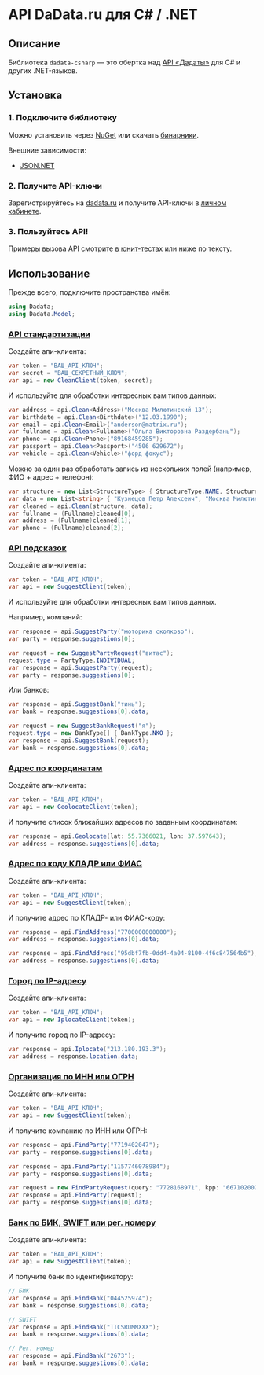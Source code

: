 API DaData.ru для C# / .NET
====================

Описание
---------------

Библиотека `dadata-csharp` — это обертка над [API «Дадаты»](https://dadata.ru/api/) для C# и других .NET-языков.

Установка
---------

### 1. Подключите библиотеку

Можно установить через [NuGet](https://www.nuget.org/packages/Dadata) или скачать [бинарники](https://github.com/hflabs/dadata-csharp/releases/latest).

Внешние зависимости:

- [JSON.NET](http://james.newtonking.com/json)

### 2. Получите API-ключи

Зарегистрируйтесь на [dadata.ru](https://dadata.ru) и получите API-ключи в [личном кабинете](https://dadata.ru/profile/#info).

### 3. Пользуйтесь API!

Примеры вызова API смотрите [в юнит-тестах](https://github.com/hflabs/dadata-csharp/blob/master/Dadata.Test) или ниже по тексту.

Использование
---------

Прежде всего, подключите пространства имён:

```csharp
using Dadata;
using Dadata.Model;
```

### [API стандартизации](https://dadata.ru/api/clean/)

Создайте апи-клиента:

```csharp
var token = "ВАШ_API_КЛЮЧ";
var secret = "ВАШ_СЕКРЕТНЫЙ_КЛЮЧ";
var api = new CleanClient(token, secret);
```

И используйте для обработки интересных вам типов данных:

```csharp
var address = api.Clean<Address>("Москва Милютинский 13");
var birthdate = api.Clean<Birthdate>("12.03.1990");
var email = api.Clean<Email>("anderson@matrix.ru");
var fullname = api.Clean<Fullname>("Ольга Викторовна Раздербань");
var phone = api.Clean<Phone>("89168459285");
var passport = api.Clean<Passport>("4506 629672");
var vehicle = api.Clean<Vehicle>("форд фокус");
```

Можно за один раз обработать запись из нескольких полей (например, ФИО + адрес + телефон):

```csharp
var structure = new List<StructureType> { StructureType.NAME, StructureType.ADDRESS, StructureType.PHONE };
var data = new List<string> { "Кузнецов Петр Алексеич", "Москва Милютинский 13", "846)231.60.14" };
var cleaned = api.Clean(structure, data);
var fullname = (Fullname)cleaned[0];
var address = (Fullname)cleaned[1];
var phone = (Fullname)cleaned[2];
```

### [API подсказок](https://dadata.ru/api/suggest/)

Создайте апи-клиента:

```csharp
var token = "ВАШ_API_КЛЮЧ";
var api = new SuggestClient(token);
```

И используйте для обработки интересных вам типов данных.

Например, компаний:

```csharp
var response = api.SuggestParty("моторика сколково");
var party = response.suggestions[0];
```

```csharp
var request = new SuggestPartyRequest("витас");
request.type = PartyType.INDIVIDUAL;
var response = api.SuggestParty(request);
var party = response.suggestions[0];
```

Или банков:

```csharp
var response = api.SuggestBank("тинь");
var bank = response.suggestions[0].data;
```

```csharp
var request = new SuggestBankRequest("я");
request.type = new BankType[] { BankType.NKO };
var response = api.SuggestBank(request);
var bank = response.suggestions[0].data;
```

### [Адрес по координатам](https://dadata.ru/api/geolocate/)

Создайте апи-клиента:

```csharp
var token = "ВАШ_API_КЛЮЧ";
var api = new GeolocateClient(token);
```

И получите список ближайших адресов по заданным координатам:

```csharp
var response = api.Geolocate(lat: 55.7366021, lon: 37.597643);
var address = response.suggestions[0].data;
```

### [Адрес по коду КЛАДР или ФИАС](https://dadata.ru/api/find-address/)

Создайте апи-клиента:

```csharp
var token = "ВАШ_API_КЛЮЧ";
var api = new SuggestClient(token);
```

И получите адрес по КЛАДР- или ФИАС-коду:

```csharp
var response = api.FindAddress("7700000000000");
var address = response.suggestions[0].data;
```

```csharp
var response = api.FindAddress("95dbf7fb-0dd4-4a04-8100-4f6c847564b5");
var address = response.suggestions[0].data;
```

### [Город по IP-адресу](https://dadata.ru/api/iplocate/)

Создайте апи-клиента:

```csharp
var token = "ВАШ_API_КЛЮЧ";
var api = new IplocateClient(token);
```

И получите город по IP-адресу:

```csharp
var response = api.Iplocate("213.180.193.3");
var address = response.location.data;
```

### [Организация по ИНН или ОГРН](https://dadata.ru/api/find-party/)

Создайте апи-клиента:

```csharp
var token = "ВАШ_API_КЛЮЧ";
var api = new SuggestClient(token);
```

И получите компанию по ИНН или ОГРН:

```csharp
var response = api.FindParty("7719402047");
var party = response.suggestions[0].data;
```

```csharp
var response = api.FindParty("1157746078984");
var party = response.suggestions[0].data;
```

```csharp
var request = new FindPartyRequest(query: "7728168971", kpp: "667102002");
var response = api.FindParty(request);
var party = response.suggestions[0].data;
```

### [Банк по БИК, SWIFT или рег. номеру](https://dadata.ru/api/find-bank/)

Создайте апи-клиента:

```csharp
var token = "ВАШ_API_КЛЮЧ";
var api = new SuggestClient(token);
```

И получите банк по идентификатору:

```csharp
// БИК
var response = api.FindBank("044525974");
var bank = response.suggestions[0].data;
```

```csharp
// SWIFT
var response = api.FindBank("TICSRUMMXXX");
var bank = response.suggestions[0].data;
```

```csharp
// Рег. номер
var response = api.FindBank("2673");
var bank = response.suggestions[0].data;
```
